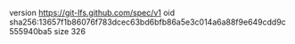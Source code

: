 version https://git-lfs.github.com/spec/v1
oid sha256:13657f1b86076f783dcec63bd6bfb86a5e3c014a6a88f9e649cdd9c555940ba5
size 326

